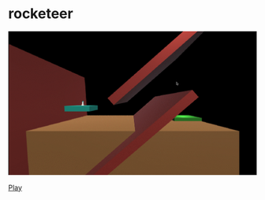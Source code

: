 # rocketeer

![Gameplay](https://github.com/Xillioneur/rocketeer/blob/master/Iv7k58lvuR.gif)

[Play](https://www.sharemygame.com/share/0d677dd1-40f5-472e-aa92-d383984c2dc4)
